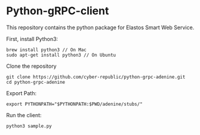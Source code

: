 # Python-gRPC-client
This repository contains the python package for Elastos Smart Web Service.

First, install Python3:

```
brew install python3 // On Mac
sudo apt-get install python3 // On Ubuntu
```

Clone the repository
```
git clone https://github.com/cyber-republic/python-grpc-adenine.git
cd python-grpc-adenine
```

Export Path:
```
export PYTHONPATH="$PYTHONPATH:$PWD/adenine/stubs/"
```

Run the client:
```
python3 sample.py
```
